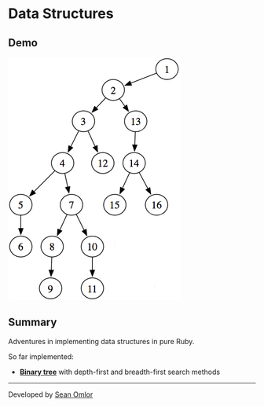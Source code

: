 Data Structures
===============

Demo
----
[![Screenshot](/doc/screenshot.png)](https://github.com/somlor/data-structures-ruby)

Summary
-------
Adventures in implementing data structures in pure Ruby.

So far implemented:
* [**Binary tree**](http://en.wikipedia.org/wiki/Binary_tree) with depth-first and breadth-first search methods

---
Developed by [Sean Omlor](http://seanomlor.com)
